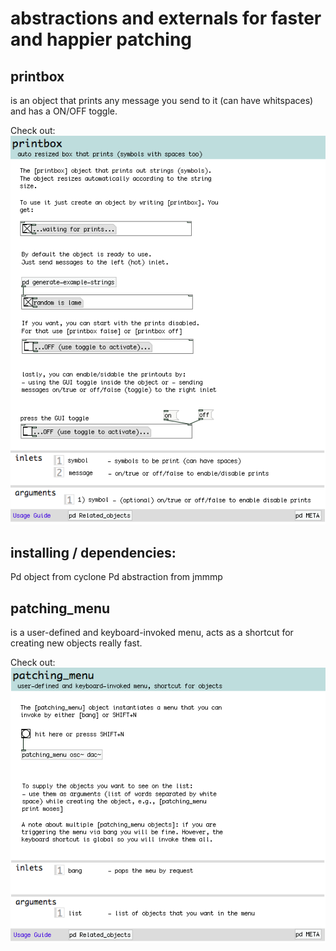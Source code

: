 # abstractions and externals for faster and happier patching

## printbox 
is an object that prints any message you send to it (can have whitspaces) and has a ON/OFF toggle.

Check out:
![printbox.pd](https://raw.githubusercontent.com/PedroLopes/pd-plopes/master/plopes/screenshots_how_to_use/printbox.png)

## installing / dependencies:
Pd object from cyclone
Pd abstraction from jmmmp


## patching_menu 
is a user-defined and keyboard-invoked menu, acts as a shortcut for creating new objects really fast.

Check out:
![patching_menu.pd](https://raw.githubusercontent.com/PedroLopes/pd-plopes/master/plopes/screenshots_how_to_use/patching_menu.png)
 


